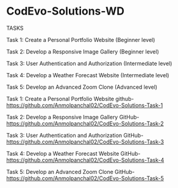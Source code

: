 # CodEvo-Solutions-WD

TASKS

Task 1: Create a Personal Portfolio Website (Beginner level)

Task 2: Develop a Responsive Image Gallery (Beginner level)

Task 3: User Authentication and Authorization (Intermediate level)

Task 4: Develop a Weather Forecast Website (Intermediate level)

Task 5: Develop an Advanced Zoom Clone (Advanced level)


Task 1: Create a Personal Portfolio Website
github- https://github.com/Anmolpanchal02/CodEvo-Solutions-Task-1


Task 2: Develop a Responsive Image Gallery
GitHub- https://github.com/Anmolpanchal02/CodEvo-Solutions-Task-2


Task 3: User Authentication and Authorization
GitHub- https://github.com/Anmolpanchal02/CodEvo-Solutions-Task-3

Task 4: Develop a Weather Forecast Website
GitHub- https://github.com/Anmolpanchal02/CodEvo-Solutions-Task-4

Task 5: Develop an Advanced Zoom Clone
GitHub- https://github.com/Anmolpanchal02/CodEvo-Solutions-Task-5
